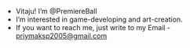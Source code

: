 - Vitaju! I’m @PremiereBall
- I’m interested in game-developing and art-creation.
- If you want to reach me, just write to my Email - priymaksp2005@gmail.com

<!---
PremiereBall/PremiereBall is a ✨ special ✨ repository because its `README.md` (this file) appears on your GitHub profile.
You can click the Preview link to take a look at your changes.
--->
